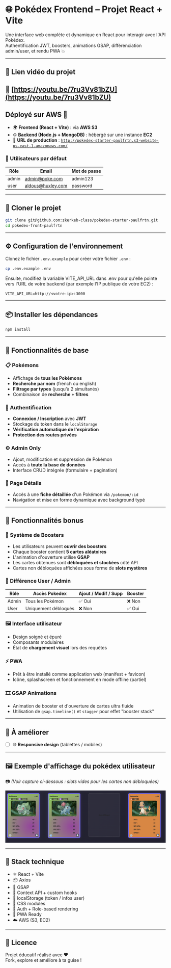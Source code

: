 # 🌐 Pokédex Frontend – Projet React + Vite

Une interface web complète et dynamique en React pour interagir avec l'API Pokédex.  
Authentification JWT, boosters, animations GSAP, différenciation admin/user, et rendu PWA 💥

---
## 🎥 Lien vidéo du projet


🔗 [https://youtu.be/7ru3Vv81bZU](https://youtu.be/7ru3Vv81bZU)
---
## Déployé sur AWS 🚀

- 🌍 **Frontend (React + Vite)** : via **AWS S3**
- ⚙️ **Backend (Node.js + MongoDB)** : hébergé sur une instance **EC2**
- 📁 **URL de production** : [
  `http://pokedex-starter-paulfrtn.s3-website-us-east-1.amazonaws.com/`](http://pokedex-starter-paulfrtn.s3-website-us-east-1.amazonaws.com/)

### 👥 Utilisateurs par défaut

| Rôle  | Email             | Mot de passe |
|-------|-------------------|--------------|
| admin | admin@poke.com    | admin123     |
| user  | aldous@huxley.com | password     |

---

## 🚀 Cloner le projet

```bash
git clone git@github.com:zkerkeb-class/pokedex-starter-paulfrtn.git
cd pokedex-front-paulfrtn
```

---

## ⚙️ Configuration de l'environnement

Clonez le fichier `.env.example` pour créer votre fichier `.env` :

```bash
cp .env.example .env
```

Ensuite, modifiez la variable VITE_API_URL dans .env pour qu'elle pointe vers l'URL de votre backend (par exemple l'IP
publique de votre EC2) :

```
VITE_API_URL=http://<votre-ip>:3000
```

---

## 📦 Installer les dépendances

```bash
npm install
```

---

## 🧠 Fonctionnalités de base

### 📋 Pokémons

- Affichage de **tous les Pokémons**
- **Recherche par nom** (french ou english)
- **Filtrage par types** (jusqu'à 2 simultanés)
- Combinaison de **recherche + filtres**

### 🔐 Authentification

- **Connexion / Inscription** avec **JWT**
- Stockage du token dans le `localStorage`
- **Vérification automatique de l'expiration**
- **Protection des routes privées**

### ⚙️ Admin Only

- Ajout, modification et suppression de Pokémon
- Accès à **toute la base de données**
- Interface CRUD intégrée (formulaire + pagination)

### 🧾 Page Détails

- Accès à une **fiche détaillée** d'un Pokémon via `/pokemon/:id`
- Navigation et mise en forme dynamique avec background typé

---

## 🎁 Fonctionnalités bonus

### 🎴 Système de Boosters

- Les utilisateurs peuvent **ouvrir des boosters**
- Chaque booster contient **5 cartes aléatoires**
- L'animation d'ouverture utilise **GSAP**
- Les cartes obtenues sont **débloquées et stockées** côté API
- Cartes non débloquées affichées sous forme de **slots mystères**

### 👥 Différence User / Admin

| Rôle  | Accès Pokedex        | Ajout / Modif / Supp | Booster |
|-------|----------------------|----------------------|---------|
| Admin | Tous les Pokémon     | ✅ Oui                | ❌ Non   |
| User  | Uniquement débloqués | ❌ Non                | ✅ Oui   |

### 🖼️ Interface utilisateur

- Design soigné et épuré
- Composants modulaires
- État de **chargement visuel** lors des requêtes

### ⚡ PWA

- Prêt à être installé comme application web (manifest + favicon)
- Icône, splashscreen et fonctionnement en mode offline (partiel)

### 🎞️ GSAP Animations

- Animation de booster et d'ouverture de cartes ultra fluide
- Utilisation de `gsap.timeline()` et `stagger` pour effet "booster stack"

---

## 🧪 À améliorer

- [ ] 🌐 **Responsive design** (tablettes / mobiles)

---

## 🖼️ Exemple d'affichage du pokédex utilisateur

📷 _(Voir capture ci-dessous : slots vides pour les cartes non débloquées)_

![Slot vide exemple](public/image.png)

---

## 🧩 Stack technique

- ⚛️ React + Vite
- 📦 Axios
- 🧙 GSAP
- 🧠 Context API + custom hooks
- 💾 localStorage (token / infos user)
- 🧼 CSS modules
- 🔐 Auth + Role-based rendering
- 📱 PWA Ready
- ☁️ AWS (S3, EC2)

---

## 📄 Licence

Projet éducatif réalisé avec ❤️  
Fork, explore et améliore à ta guise !
